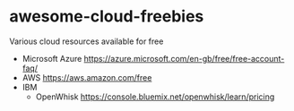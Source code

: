 # awesome-cloud-freebies
Various cloud resources available for free

* Microsoft Azure https://azure.microsoft.com/en-gb/free/free-account-faq/
* AWS https://aws.amazon.com/free
* IBM
  * OpenWhisk https://console.bluemix.net/openwhisk/learn/pricing
